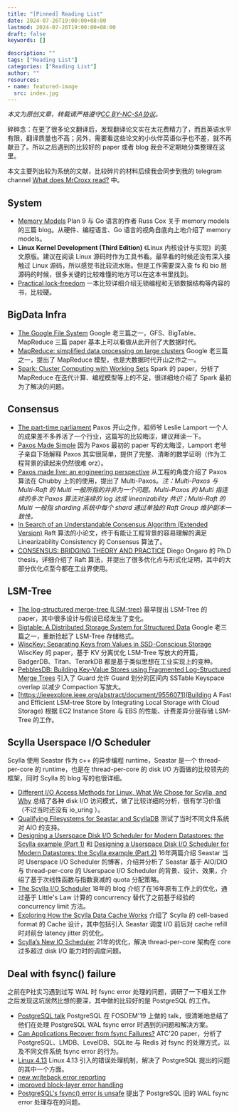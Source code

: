 ```yaml
---
title: "[Pinned] Reading List"
date: 2024-07-26T19:00:00+08:00
lastmod: 2024-07-26T19:00:00+08:00
draft: false
keywords: []

description: ""
tags: ["Reading List"]
categories: ["Reading List"]
author: ""
resources:
- name: featured-image
  src: index.jpg
---
```


*本文为原创文章，转载请严格遵守[CC BY-NC-SA协议](https://creativecommons.org/licenses/by-nc-sa/4.0/)。*

<!--more-->

碎碎念：在更了很多论文翻译后，发现翻译论文实在太花费精力了，而且英语水平有限，翻译质量也不高；另外，需要看这些论文的小伙伴英语似乎也不差，就不再献丑了。所以之后遇到的比较好的 paper 或者 blog 我会不定期地分类整理在这里。

本文主要列出较为系统的文献，比较碎片的材料后续我会同步到我的 telegram channel [What does MrCroxx read?](https://t.me/whatdoesmrcroxxread) 中。

## System
- [Memory Models](https://research.swtch.com/mm) Plan 9 与 Go 语言的作者 Russ Cox 关于 memory models 的三篇 blog。从硬件、编程语言、Go 语言的视角自底向上地介绍了 memory models。
- **Linux Kernel Development (Third Edition)** 《Linux 内核设计与实现》的英文原版。建议在阅读 Linux 源码时作为工具书看。最早看的时候还没有深入接触过 Linux 源码，所以感觉书比较流水账。但是工作需要深入查 fs 和 bio 层源码的时候，很多关键的比较难懂的地方可以在这本书里找到。
- [Practical lock-freedom](https://www.cl.cam.ac.uk/techreports/UCAM-CL-TR-579.pdf) 一本比较详细介绍无锁编程和无锁数据结构等内容的书，比较硬。

## BigData Infra

- [The Google File System](https://dl.acm.org/doi/pdf/10.1145/945445.945450) Google 老三篇之一，GFS、BigTable、MapReduce 三篇 paper 基本上可以看做从此开创了大数据时代。
- [MapReduce: simplified data processing on large clusters](https://dl.acm.org/doi/abs/10.1145/1327452.1327492) Google 老三篇之一，提出了 MapReduce 模型，也是大数据时代开山之作之一。
- [Spark: Cluster Computing with Working Sets](https://www.usenix.org/legacy/event/hotcloud10/tech/full_papers/Zaharia.pdf) Spark 的 paper，分析了 MapReduce 在迭代计算、编程模型等上的不足，很详细地介绍了 Spark 最初为了解决的问题。


## Consensus

- [The part-time parliament](https://dl.acm.org/doi/pdf/10.1145/3335772.3335939) Paxos 开山之作，祖师爷 Leslie Lamport 一个人的成果差不多养活了一个行业，这篇写的比较晦涩，建议拜读一下。
- [Paxos Made Simple](https://courses.cs.washington.edu/courses/cse550/17au/papers/CSE550.paxos-simple.pdf) 因为 Paxos 最初的 paper 写的太晦涩，Lamport 老爷子亲自下场解释 Paxos 其实很简单，提供了完整、清晰的数学证明（作为工程背景的读起来仍然很难 orz）。
- [Paxos made live: an engineering perspective](https://dl.acm.org/doi/abs/10.1145/1281100.1281103) 从工程的角度介绍了 Paxos 算法在 Chubby 上的的使用，提出了 Multi-Paxos。*注：Multi-Paxos 与 Multi-Raft 的 Multi 一般所指的并非为一个问题。Multi-Paxos 的 Multi 指连续的多次 Paxos 算法对连续的 log 达成 linearizability 共识；Multi-Raft 的 Multi 一般指 sharding 系统中每个 shard 通过单独的 Raft Group 维护副本一致性。*
- [In Search of an Understandable Consensus Algorithm (Extended Version)](https://people.eecs.berkeley.edu/~kubitron/courses/cs262a-F18/handouts/papers/raft-technicalReport.pdf) Raft 算法的小论文，终于有能让工程背景的容易理解的满足 Linearizability Consistency 的 Consensus 算法了。
- [CONSENSUS: BRIDGING THEORY AND PRACTICE](http://files.catwell.info/misc/mirror/2014-ongaro-raft-phd.pdf) Diego Ongaro 的 Ph.D thesis，详细介绍了 Raft 算法，并提出了很多优化点与形式化证明，其中的大部分优化点至今都在工业界使用。


## LSM-Tree

- [The log-structured merge-tree (LSM-tree)](https://link.springer.com/article/10.1007/s002360050048) 最早提出 LSM-Tree 的 paper，其中很多设计与假设已经发生了变化。
- [Bigtable: A Distributed Storage System for Structured Data](https://dl.acm.org/doi/abs/10.1145/1365815.1365816) Google 老三篇之一，重新捡起了 LSM-Tree 存储格式。
- [WiscKey: Separating Keys from Values in SSD-Conscious Storage](https://dl.acm.org/doi/abs/10.1145/3033273) WiscKey 的 paper，基于 KV 分离优化 LSM-Tree 写放大的开篇，BadgerDB、Titan、TerarkDB 都是基于类似思想在工业实现上的变种。
- [PebblesDB: Building Key-Value Stores using Fragmented Log-Structured Merge Trees](https://dl.acm.org/doi/abs/10.1145/3132747.3132765) 引入了 Guard 允许 Guard 划分的区间内 SSTable Keyspace overlap 以减少 Compaction 写放大。
- [https://ieeexplore.ieee.org/abstract/document/9556071](Building A Fast and Efficient LSM-tree Store by Integrating Local Storage with Cloud Storage) 根据 EC2 Instance Store 与 EBS 的性能、计费差异分层存储 LSM-Tree 的工作。

## Scylla Userspace I/O Scheduler

Scylla 使用 Seastar 作为 c++ 的异步编程 runtime，Seastar 是一个 thread-per-core 的 runtime，也是在 thread-per-core 的 disk I/O 方面做的比较领先的框架，同时 Scylla 的 blog 写的也很详细。

- [Different I/O Access Methods for Linux, What We Chose for Scylla, and Why](https://www.scylladb.com/2017/10/05/io-access-methods-scylla/) 总结了各种 disk I/O 访问模式，做了比较详细的分析，很有学习价值（不过当时还没有 io_uring ）。
- [Qualifying Filesystems for Seastar and ScyllaDB](https://www.scylladb.com/2016/02/09/qualifying-filesystems/) 测试了当时不同文件系统对 AIO 的支持。
- [Designing a Userspace Disk I/O Scheduler for Modern Datastores: the Scylla example (Part 1)](https://www.scylladb.com/2016/04/14/io-scheduler-1/) 和 [Designing a Userspace Disk I/O Scheduler for Modern Datastores: the Scylla example (Part 2)](https://www.scylladb.com/2016/04/29/io-scheduler-2/) 16年两篇介绍 Seastar 当时 Userspace I/O Scheduler 的博客，介绍并分析了 Seastar 基于 AIO/DIO 与 thread-per-core 的 Userspace I/O Scheduler 的背景、设计、效果，介绍了基于次线性函数与指数衰减的 quota 分配策略。
- [The Scylla I/O Scheduler](https://www.scylladb.com/2018/04/19/scylla-i-o-scheduler-3/) 18年的 blog 介绍了在16年原有工作上的优化，通过基于 Little's Law 计算的 concurrency 替代了之前基于经验的 concurrency limit 方法。
- [Exploring How the Scylla Data Cache Works](https://www.scylladb.com/2018/07/26/how-scylla-data-cache-works/) 介绍了 Scylla 的 cell-based format 的 Cache 设计，其中包括引入 Seastar 调度 I/O 前后对 cache refill 时对前台 latency jitter 的优化。
- [Scylla’s New IO Scheduler](https://www.scylladb.com/2021/04/06/scyllas-new-io-scheduler/) 21年的优化，解决 thread-per-core 架构在 core 过多超过 disk I/O 能力时的调度问题。

## Deal with fsync() failure

之前在P社实习遇到过写 WAL 时 fsync error 处理的问题，调研了一下相关工作之后发现这坑居然比想的要深，其中做的比较好的是 PostgreSQL 的工作。

- [PostgreSQL talk](https://archive.fosdem.org/2019/schedule/event/postgresql_fsync/) PostgreSQL 在 FOSDEM'19 上做的 talk，很清晰地总结了他们在处理 PostgreSQL WAL fsync error 时遇到的问题和解决方案。
- [Can Applications Recover from fsync Failures?](https://www.usenix.org/system/files/atc20-rebello.pdf) ATC'20 paper，分析了 PostgreSQL、LMDB、LevelDB、SQLite 与 Redis 对 fsync 的处理方式，以及不同文件系统 fsync error 的行为。
- [Linux 4.13](https://kernelnewbies.org/Linux_4.13#Improved_block_layer_and_background_writes_error_handling) Linux 4.13 引入的错误处理机制，解决了 PostgreSQL 提出的问题的其中一个方面。
- [new writeback error reporting](https://lwn.net/Articles/724232/)
- [improved block-layer error handling](https://lwn.net/Articles/724307/)
- [PostgreSQL's fsync() error is unsafe](https://www.postgresql.org/message-id/CAMsr+YHh+5Oq4xziwwoEfhoTZgr07vdGG+hu=1adXx59aTeaoQ@mail.gmail.com) 提出了 PostgreSQL 旧的 WAL fsync error 处理存在的问题。
